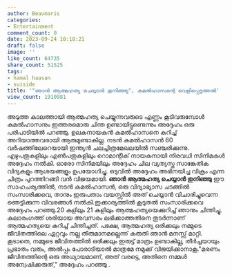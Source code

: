 ```yaml
---
author: Beaumaris
categories:
- Entertainment
comment_count: 0
date: 2023-09-24 10:18:21
draft: false
image: ''
like_count: 64735
share_count: 51525
tags:
- hamal haasan
- suiside
title: '"ഞാൻ ആത്മഹത്യ ചെയ്യാൻ തുനിഞ്ഞു", കമൽഹാസന്റെ വെളിപ്പെടുത്തൽ'
view_count: 1910981
---
```


അടുത്ത കാലത്തായി ആത്മഹത്യ ചെയ്യുന്നവരുടെ എണ്ണം കൂടിവരുമ്പോൾ കമൽഹാസനും ഇത്തരമൊരു ചിന്ത ഉണ്ടായിട്ടുണ്ടെന്നും അദ്ദേഹം ഒരു പരിപാടിയിൽ പറഞ്ഞു. ഉലകനായകൻ കമൽഹാസനെ കുറിച്ച് അറിയാത്തവരായി ആരുമുണ്ടാകില്ല. നടൻ കമൽഹാസൻ 60 വർഷത്തിലേറെയായി ഇന്ത്യൻ ചലച്ചിത്രമേഖലയിൽ സഞ്ചരിക്കുന്നു. എഴുപതുകളിലും എൺപതുകളിലും റൊമാന്റിക് നായകനായി നിരവധി സിനിമകൾ അദ്ദേഹം നൽകി. ഓരോ സിനിമയിലും അദ്ദേഹം ചില വ്യത്യസ്ത സാങ്കേതിക വിദ്യകളും ആശയങ്ങളും ഉപയോഗിച്ചു. ഒടുവിൽ അദ്ദേഹം അഭിനയിച്ച വിക്രം എന്ന ചിത്രം പുറത്തിറങ്ങി വൻ വിജയമായി. **ഞാൻ ആത്മഹത്യ ചെയ്യാൻ തുനിഞ്ഞു** ഈ സാഹചര്യത്തിൽ, നടൻ കമൽഹാസൻ, ഒരു വിദ്യാഭ്യാസ ചടങ്ങിൽ സംസാരിക്കവെ, താനും ഇരുപതാം വയസ്സിൽ അത് ചെയ്യാൻ വിചാരിച്ചുവെന്ന ഞെട്ടിക്കുന്ന വിവരങ്ങൾ നൽകി.ഇക്കാര്യത്തിൽ കൂടുതൽ സംസാരിക്കവെ അദ്ദേഹം പറഞ്ഞു.20 കളിലും 21 കളിലും ആത്മഹത്യയെക്കുറിച്ച് ഞാനും ചിന്തിച്ചു. കലാരംഗത്ത് ശരിയായ അവസരം ലഭിക്കാത്തതിനെ തുടർന്നാണ് ആത്മഹത്യയെ കുറിച്ച് ചിന്തിച്ചത്. പക്ഷേ, ആത്മഹത്യ ഒരിക്കലും നമ്മുടെ ജീവിതത്തിലെ ഏറ്റവും നല്ല തീരുമാനമല്ലെന്ന് കരുതി ഞാൻ മനസ്സ് മാറ്റി. കൂടാതെ, നമ്മുടെ ജീവിതത്തിൽ ഒരിക്കലും ഇരുട്ട് മാത്രം ഉണ്ടാകില്ല, തീർച്ചയായും പ്രഭാതം വരും, അൽപ്പം പോരാടിയാൽ മാത്രമേ നമുക്ക് വിജയിക്കാനാകൂ."മരണം ജീവിതത്തിന്റെ ഒരു അധ്യായമാണ്, അത് വരട്ടെ, അതിനെ നമ്മൾ അന്വേഷിക്കരുത്," അദ്ദേഹം പറഞ്ഞു .